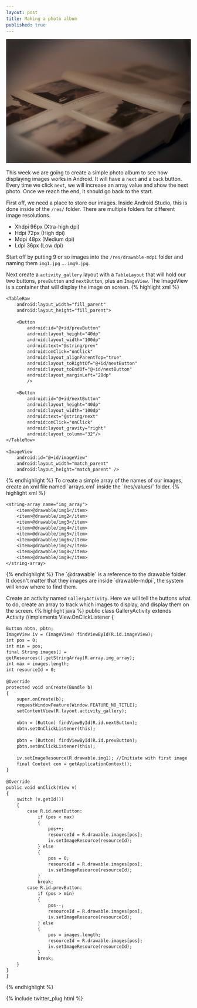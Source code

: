 ```yaml
---
layout: post
title: Making a photo album
published: true
---
```

![Photo album](/images/photo_album.jpg)

This week we are going to create a simple photo album to see how displaying images works in Android. It will have a `next` and a `back` button. Every time we click `next`, we will increase an array value and show the next photo. Once we reach the end, it should go back to the start.

First off, we need a place to store our images. Inside Android Studio, this is done inside of the `/res/` folder. There are multiple folders for different image resolutions.

<!--TODO: update this table-->
* Xhdpi	96px (Xtra-high dpi)
* Hdpi		72px (High dpi)
* Mdpi		48px (Medium dpi)
* Ldpi		36px (Low dpi)

Start off by putting 9 or so images into the `/res/drawable-mdpi` folder and naming them `img1.jpg` ... `img9.jpg`.

Next create a `activity_gallery` layout with a `TableLayout` that will hold our two buttons, `prevButton` and `nextButton`, plus an `ImageView`. The ImageView is a container that will display the image on screen.
{% highlight xml %}
    <TableLayout xmlns:android="http://schemas.android.com/apk/res/android"
              android:orientation="vertical"
              android:layout_width="fill_parent"
              android:layout_height="fill_parent" >

    <TableRow
        android:layout_width="fill_parent"
        android:layout_height="fill_parent">

        <Button
            android:id="@+id/prevButton"
            android:layout_height="40dp"
            android:layout_width="100dp"
            android:text="@string/prev"
            android:onClick="onClick"
            android:layout_alignParentTop="true"
            android:layout_toRightOf="@+id/nextButton"
            android:layout_toEndOf="@+id/nextButton"
            android:layout_marginLeft="28dp"
            />

        <Button
            android:id="@+id/nextButton"
            android:layout_height="40dp"
            android:layout_width="100dp"
            android:text="@string/next"
            android:onClick="onClick"
            android:layout_gravity="right"
            android:layout_column="32"/>
    </TableRow>

    <ImageView
        android:id="@+id/imageView"
        android:layout_width="match_parent"
        android:layout_height="match_parent" />

</TableLayout>
{% endhighlight %}
To create a simple array of the names of our images, create an xml file named `arrays.xml` inside the `/res/values/` folder.
{% highlight xml %}
   <resources>

    <string-array name="img_array">
        <item>@drawable/img1</item>
        <item>@drawable/img2</item>
        <item>@drawable/img3</item>
        <item>@drawable/img4</item>
        <item>@drawable/img5</item>
        <item>@drawable/img6</item>
        <item>@drawable/img7</item>
        <item>@drawable/img8</item>
        <item>@drawable/img9</item>
    </string-array>

</resources>
{% endhighlight %}
The `@drawable` is a reference to the drawable folder. It doesn't matter that they images are inside `drawable-mdpi`, the system will know where to find them.

Create an activity named `GalleryActivity`. Here we will tell the buttons what to do, create an array to track which images to display, and display them on the screen.
{% highlight java %}
    public class GalleryActivity extends Activity //implements View.OnClickListener
    {

    Button nbtn, pbtn;
    ImageView iv = (ImageView) findViewById(R.id.imageView);
    int pos = 0;
    int min = pos;
    final String images[] = getResources().getStringArray(R.array.img_array);
    int max = images.length;
    int resourceId = 0;

    @Override
    protected void onCreate(Bundle b)
    {
        super.onCreate(b);
        requestWindowFeature(Window.FEATURE_NO_TITLE);
        setContentView(R.layout.activity_gallery);

        nbtn = (Button) findViewById(R.id.nextButton);
        nbtn.setOnClickListener(this);

        pbtn = (Button) findViewById(R.id.prevButton);
        pbtn.setOnClickListener(this);

        iv.setImageResource(R.drawable.img1); //Initiate with first image
        final Context con = getApplicationContext();
    }

    @Override
    public void onClick(View v)
    {
        switch (v.getId())
        {
            case R.id.nextButton:
                if (pos < max)
                {
                    pos++;
                    resourceId = R.drawable.images[pos];
                    iv.setImageResource(resourceId);
                } else
                {
                    pos = 0;
                    resourceId = R.drawable.images[pos];
                    iv.setImageResource(resourceId);
                }
                break;
            case R.id.prevButton:
                if (pos > min)
                {
                    pos--;
                    resourceId = R.drawable.images[pos];
                    iv.setImageResource(resourceId);
                } else
                {
                    pos = images.length;
                    resourceId = R.drawable.images[pos];
                    iv.setImageResource(resourceId);
                }
                break;
        }
    }
    }
{% endhighlight %}

{% include twitter_plug.html %}
